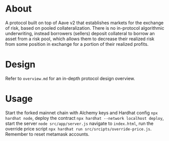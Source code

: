 # About 
A protocol built on top of Aave v2 that establishes markets for the exchange of risk, based on pooled collateralization. There is no in-protocol algorithmic underwriting, instead borrowers (sellers) deposit collateral to borrow an asset from a risk pool, which allows them to decrease their realized risk from some position in exchange for a portion of their realized profits. 

# Design
Refer to `overview.md` for an in-depth protocol design overview. 

# Usage
Start the forked mainnet chain with Alchemy keys and Hardhat config `npx hardhat node`, deploy the contract `npx hardhat --network localhost deploy`, start the server `node src/app/server.js` navigate to `index.html`, run the override price script `npx hardhat run src/srcipts/override-price.js`. Remember to reset metamask accounts.
